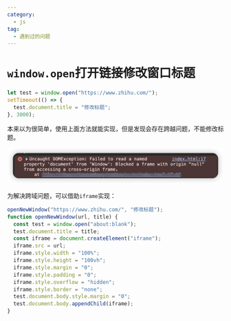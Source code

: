 ```yaml
---
category:
  - js
tag:
  - 遇到过的问题
---
```


# `window.open`打开链接修改窗口标题

```js
let test = window.open("https://www.zhihu.com/");
setTimeout(() => {
  test.document.title = "修改标题";
}, 3000);
```

本来以为很简单，使用上面方法就能实现，但是发现会存在跨越问题，不能修改标题。

![修改标题跨域问题](images/0001.png)

为解决跨域问题，可以借助`iframe`实现：

```js
openNewWindow("https://www.zhihu.com/", "修改标题");
function openNewWindow(url, title) {
  const test = window.open("about:blank");
  test.document.title = title;
  const iframe = document.createElement("iframe");
  iframe.src = url;
  iframe.style.width = "100%";
  iframe.style.height = "100vh";
  iframe.style.margin = "0";
  iframe.style.padding = "0";
  iframe.style.overflow = "hidden";
  iframe.style.border = "none";
  test.document.body.style.margin = "0";
  test.document.body.appendChild(iframe);
}
```
